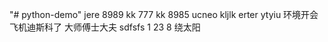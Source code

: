 "# python-demo" 
jere
8989
kk
777
kk
8985
ucneo
kljlk
erter
ytyiu
环境开会
飞机迪斯科了
大师傅士大夫
sdfsfs
1
23
8
绕太阳